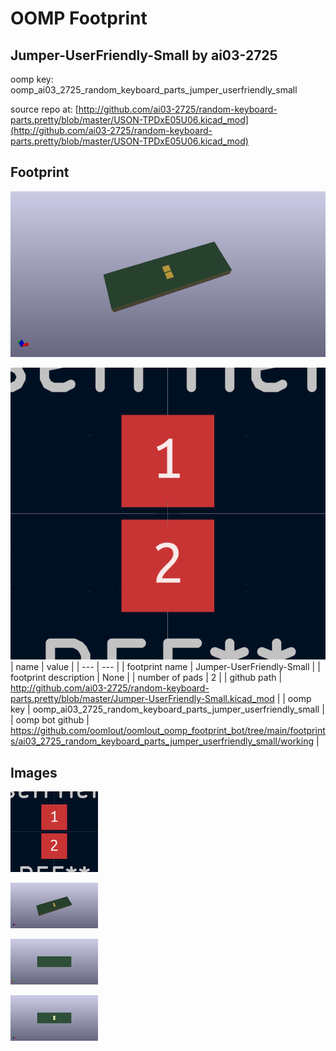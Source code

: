 # OOMP Footprint  
## Jumper-UserFriendly-Small  by ai03-2725  
  
oomp key: oomp_ai03_2725_random_keyboard_parts_jumper_userfriendly_small  
  
source repo at: [http://github.com/ai03-2725/random-keyboard-parts.pretty/blob/master/USON-TPDxE05U06.kicad_mod](http://github.com/ai03-2725/random-keyboard-parts.pretty/blob/master/USON-TPDxE05U06.kicad_mod)  
## Footprint  
  
[![working_kicad_pcb_3d.png](working_kicad_pcb_3d_600.png)](working_kicad_pcb_3d.png)  
  
[![working.png](working_600.png)](working.png)  
| name | value | 
| --- | --- | 
| footprint name | Jumper-UserFriendly-Small | 
| footprint description | None | 
| number of pads | 2 | 
| github path | http://github.com/ai03-2725/random-keyboard-parts.pretty/blob/master/Jumper-UserFriendly-Small.kicad_mod | 
| oomp key | oomp_ai03_2725_random_keyboard_parts_jumper_userfriendly_small | 
| oomp bot github | https://github.com/oomlout/oomlout_oomp_footprint_bot/tree/main/footprints/ai03_2725_random_keyboard_parts_jumper_userfriendly_small/working | 
## Images  
  
[![working.png](working_140.png)](working.png)  
  
[![working_kicad_pcb_3d.png](working_kicad_pcb_3d_140.png)](working_kicad_pcb_3d.png)  
  
[![working_kicad_pcb_3d_back.png](working_kicad_pcb_3d_back_140.png)](working_kicad_pcb_3d_back.png)  
  
[![working_kicad_pcb_3d_front.png](working_kicad_pcb_3d_front_140.png)](working_kicad_pcb_3d_front.png)  
